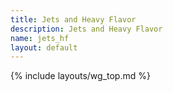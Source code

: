 ```yaml
---
title: Jets and Heavy Flavor
description: Jets and Heavy Flavor
name: jets_hf
layout: default
---
```


{% include layouts/wg_top.md %}
